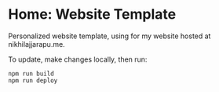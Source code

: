 # Home: Website Template

Personalized website template, using for my website hosted at nikhilajjarapu.me.

To update, make changes locally, then run: 
 ```
 npm run build
 npm run deploy
```
